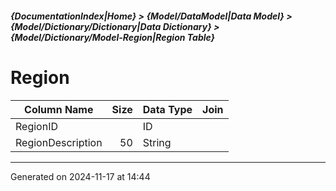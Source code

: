 ##### {DocumentationIndex|Home} > {Model/DataModel|Data Model} > {Model/Dictionary/Dictionary|Data Dictionary} > {Model/Dictionary/Model-Region|Region Table}

Region
===

Column Name | Size | Data Type | Join 
----------- | ---: | --------- | ---- 
RegionID |  | ID |  
RegionDescription | 50 | String |  
- - -

Generated on 2024-11-17 at 14:44
